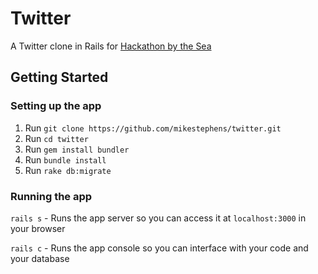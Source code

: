 # Twitter
A Twitter clone in Rails for [Hackathon by the Sea](https://www.hackathonbythesea.com/)

## Getting Started
### Setting up the app
1. Run `git clone https://github.com/mikestephens/twitter.git`
2. Run `cd twitter`
3. Run `gem install bundler`
4. Run `bundle install`
5. Run `rake db:migrate`

### Running the app
`rails s` - Runs the app server so you can access it at `localhost:3000` in your browser

`rails c` - Runs the app console so you can interface with your code and your database
